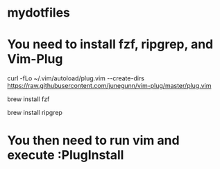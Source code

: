 # mydotfiles

# You need to install fzf, ripgrep, and Vim-Plug
curl -fLo ~/.vim/autoload/plug.vim --create-dirs \
    https://raw.githubusercontent.com/junegunn/vim-plug/master/plug.vim

brew install fzf

brew install ripgrep

# You then need to run vim and execute :PlugInstall
